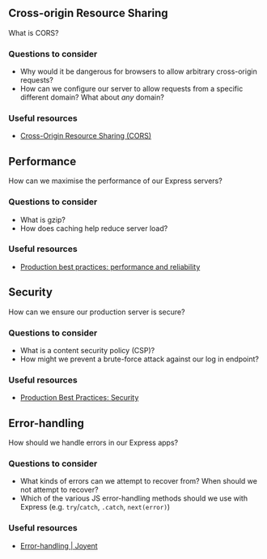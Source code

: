 ## Cross-origin Resource Sharing

What is CORS?

### Questions to consider

- Why would it be dangerous for browsers to allow arbitrary cross-origin requests?
- How can we configure our server to allow requests from a specific different domain? What about _any_ domain?

### Useful resources

- [Cross-Origin Resource Sharing (CORS)](https://developer.mozilla.org/en-US/docs/Web/HTTP/CORS)

## Performance

How can we maximise the performance of our Express servers?

### Questions to consider

- What is gzip?
- How does caching help reduce server load?

### Useful resources

- [Production best practices: performance and reliability](https://expressjs.com/en/advanced/best-practice-performance.html)

## Security

How can we ensure our production server is secure?

### Questions to consider

- What is a content security policy (CSP)?
- How might we prevent a brute-force attack against our log in endpoint?

### Useful resources

- [Production Best Practices: Security](https://expressjs.com/en/advanced/best-practice-security.html)

## Error-handling

How should we handle errors in our Express apps?

### Questions to consider

- What kinds of errors can we attempt to recover from? When should we not attempt to recover?
- Which of the various JS error-handling methods should we use with Express (e.g. `try`/`catch`, `.catch`, `next(error)`)

### Useful resources

- [Error-handling | Joyent](https://www.joyent.com/node-js/production/design/errors)
